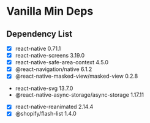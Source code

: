 # Vanilla Min Deps

## Dependency List

- [x] react-native 0.71.1
- [x] react-native-screens 3.19.0
- [x] react-native-safe-area-context 4.5.0
- [x] @react-navigation/native 6.1.2
- [x] @react-native-masked-view/masked-view 0.2.8
- react-native-svg 13.7.0
- @react-native-async-storage/async-storage 1.17.11
- [x] react-native-reanimated 2.14.4
- [x] @shopify/flash-list 1.4.0
